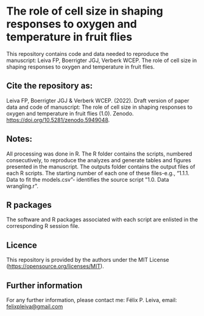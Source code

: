 # The role of cell size in shaping responses to oxygen and temperature in fruit flies
 
This repository contains code and data needed to reproduce the manuscript: Leiva FP, Boerrigter JGJ, Verberk WCEP. The role of cell size in shaping responses to oxygen and temperature in fruit flies. 

## Cite the repository as: 

Leiva FP, Boerrigter JGJ & Verberk WCEP. (2022). Draft version of paper data and code of manuscript: The role of cell size in shaping responses to oxygen and temperature in fruit flies (1.0). Zenodo. https://doi.org/10.5281/zenodo.5949048.


## Notes:
All processing was done in R. The R folder contains the scripts, numbered consecutively, to reproduce the analyzes and generate tables and figures presented in the manuscript. The outputs folder contains the output files of each R scripts. The starting number of each one of these files-e.g., “1.1.1. Data to fit the models.csv”- identifies the source script "1.0. Data wrangling.r".  

## R packages
The software and R packages associated with each script are enlisted in the corresponding R session file.

## Licence
This repository is provided by the authors under the MIT License (https://opensource.org/licenses/MIT).

## Further information
For any further information, please contact me: Félix P. Leiva, email: felixpleiva@gmail.com 
